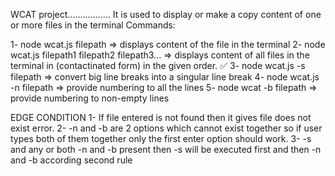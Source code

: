 WCAT project.................
It is used to display or make a copy content of one or more files in the terminal
Commands:

1- node wcat.js filepath => displays content of the file in the terminal 
2- node wcat.js filepath1 filepath2 filepath3... => displays content of all files in the terminal in (contactinated form) in the given order. ✅
3- node wcat.js -s filepath => convert big line breaks into a singular line break
4- node wcat.js -n filepath => provide numbering to all the lines
5- node wcat -b filepath => provide numbering to non-empty lines

EDGE  CONDITION
1- If file entered is not found then it gives file does not exist error. 
2- -n and -b are 2 options which cannot exist together  so if user types both of them together only the first enter option should work.
3- -s and any or both -n and -b present then -s will be executed first and then -n and -b according second rule
